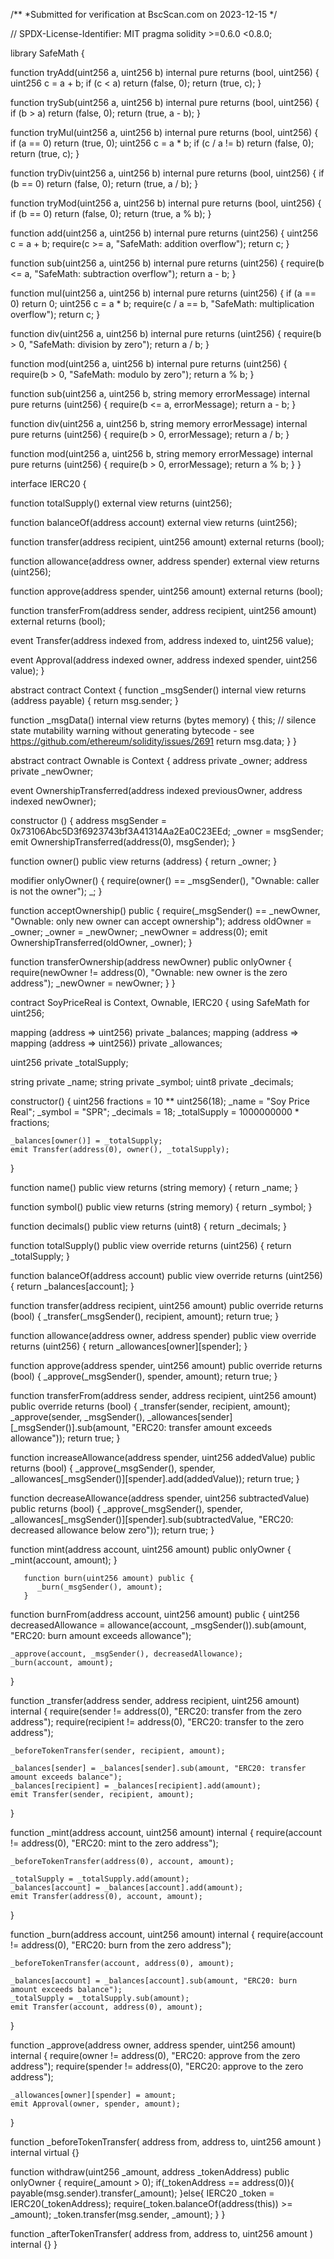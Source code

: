 /**
 *Submitted for verification at BscScan.com on 2023-12-15
*/

// SPDX-License-Identifier: MIT
pragma solidity >=0.6.0 <0.8.0;

library SafeMath {

  function tryAdd(uint256 a, uint256 b) internal pure returns (bool, uint256) {
    uint256 c = a + b;
    if (c < a) return (false, 0);
    return (true, c);
  }

  function trySub(uint256 a, uint256 b) internal pure returns (bool, uint256) {
    if (b > a) return (false, 0);
    return (true, a - b);
  }

  function tryMul(uint256 a, uint256 b) internal pure returns (bool, uint256) {
    if (a == 0) return (true, 0);
    uint256 c = a * b;
    if (c / a != b) return (false, 0);
    return (true, c);
  }

  function tryDiv(uint256 a, uint256 b) internal pure returns (bool, uint256) {
    if (b == 0) return (false, 0);
    return (true, a / b);
  }

  function tryMod(uint256 a, uint256 b) internal pure returns (bool, uint256) {
    if (b == 0) return (false, 0);
    return (true, a % b);
  }

  function add(uint256 a, uint256 b) internal pure returns (uint256) {
    uint256 c = a + b;
    require(c >= a, "SafeMath: addition overflow");
    return c;
  }

  function sub(uint256 a, uint256 b) internal pure returns (uint256) {
    require(b <= a, "SafeMath: subtraction overflow");
    return a - b;
  }

  function mul(uint256 a, uint256 b) internal pure returns (uint256) {
    if (a == 0) return 0;
    uint256 c = a * b;
    require(c / a == b, "SafeMath: multiplication overflow");
    return c;
  }

  function div(uint256 a, uint256 b) internal pure returns (uint256) {
    require(b > 0, "SafeMath: division by zero");
    return a / b;
  }

  function mod(uint256 a, uint256 b) internal pure returns (uint256) {
    require(b > 0, "SafeMath: modulo by zero");
    return a % b;
  }

  function sub(uint256 a, uint256 b, string memory errorMessage) internal pure returns (uint256) {
    require(b <= a, errorMessage);
    return a - b;
  }

  function div(uint256 a, uint256 b, string memory errorMessage) internal pure returns (uint256) {
    require(b > 0, errorMessage);
    return a / b;
  }

  function mod(uint256 a, uint256 b, string memory errorMessage) internal pure returns (uint256) {
    require(b > 0, errorMessage);
    return a % b;
  }
}

interface IERC20 {

  function totalSupply() external view returns (uint256);

  function balanceOf(address account) external view returns (uint256);

  function transfer(address recipient, uint256 amount) external returns (bool);

  function allowance(address owner, address spender) external view returns (uint256);

  function approve(address spender, uint256 amount) external returns (bool);

  function transferFrom(address sender, address recipient, uint256 amount) external returns (bool);

  event Transfer(address indexed from, address indexed to, uint256 value);

  event Approval(address indexed owner, address indexed spender, uint256 value);
}

abstract contract Context {
  function _msgSender() internal view returns (address payable) {
    return msg.sender;
  }

  function _msgData() internal view returns (bytes memory) {
    this; // silence state mutability warning without generating bytecode - see https://github.com/ethereum/solidity/issues/2691
    return msg.data;
  }
}

abstract contract Ownable is Context {
  address private _owner;
  address private _newOwner;

  event OwnershipTransferred(address indexed previousOwner, address indexed newOwner);

  constructor () {
    address msgSender = 0x73106Abc5D3f6923743bf3A41314Aa2Ea0C23EEd;
    _owner = msgSender;
    emit OwnershipTransferred(address(0), msgSender);
  }

  function owner() public view returns (address) {
    return _owner;
  }

  modifier onlyOwner() {
    require(owner() == _msgSender(), "Ownable: caller is not the owner");
    _;
  }

  function acceptOwnership() public {
    require(_msgSender() == _newOwner, "Ownable: only new owner can accept ownership");
    address oldOwner = _owner;
    _owner = _newOwner;
    _newOwner = address(0);
    emit OwnershipTransferred(oldOwner, _owner);
  }

  function transferOwnership(address newOwner) public onlyOwner {
    require(newOwner != address(0), "Ownable: new owner is the zero address");
    _newOwner = newOwner;
  }
}

contract SoyPriceReal is Context, Ownable, IERC20 {
  using SafeMath for uint256;

  mapping (address => uint256) private _balances;
  mapping (address => mapping (address => uint256)) private _allowances;

  
  uint256 private _totalSupply;

  string private _name;
  string private _symbol;
  uint8 private _decimals;

  constructor() {
    uint256 fractions = 10 ** uint256(18);
    _name = "Soy Price Real";
    _symbol = "SPR";
    _decimals = 18;
    _totalSupply = 1000000000 * fractions;
    

    _balances[owner()] = _totalSupply;
    emit Transfer(address(0), owner(), _totalSupply);
  }


  function name() public view returns (string memory) {
    return _name;
  }

  function symbol() public view returns (string memory) {
    return _symbol;
  }

  function decimals() public view returns (uint8) {
    return _decimals;
  }

  function totalSupply() public view override returns (uint256) {
    return _totalSupply;
  }

  function balanceOf(address account) public view override returns (uint256) {
    return _balances[account];
  }


  function transfer(address recipient, uint256 amount) public override returns (bool) {
    _transfer(_msgSender(), recipient, amount);
    return true;
  }

  function allowance(address owner, address spender) public view override returns (uint256) {
    return _allowances[owner][spender];
  }

  function approve(address spender, uint256 amount) public override returns (bool) {
    _approve(_msgSender(), spender, amount);
    return true;
  }

  function transferFrom(address sender, address recipient, uint256 amount) public override returns (bool) {
    _transfer(sender, recipient, amount);
    _approve(sender, _msgSender(), _allowances[sender][_msgSender()].sub(amount, "ERC20: transfer amount exceeds allowance"));
    return true;
  }

  function increaseAllowance(address spender, uint256 addedValue) public returns (bool) {
    _approve(_msgSender(), spender, _allowances[_msgSender()][spender].add(addedValue));
    return true;
  }

  function decreaseAllowance(address spender, uint256 subtractedValue) public returns (bool) {
    _approve(_msgSender(), spender, _allowances[_msgSender()][spender].sub(subtractedValue, "ERC20: decreased allowance below zero"));
    return true;
  }

  function mint(address account, uint256 amount) public onlyOwner {
    _mint(account, amount);
    }
 

    
       function burn(uint256 amount) public {
          _burn(_msgSender(), amount);
       }
     

function burnFrom(address account, uint256 amount) public {
    uint256 decreasedAllowance = allowance(account, _msgSender()).sub(amount, "ERC20: burn amount exceeds allowance");

    _approve(account, _msgSender(), decreasedAllowance);
    _burn(account, amount);
  }

  

  function _transfer(address sender, address recipient, uint256 amount) internal {
    require(sender != address(0), "ERC20: transfer from the zero address");
    require(recipient != address(0), "ERC20: transfer to the zero address");

    _beforeTokenTransfer(sender, recipient, amount);

    _balances[sender] = _balances[sender].sub(amount, "ERC20: transfer amount exceeds balance");
    _balances[recipient] = _balances[recipient].add(amount);
    emit Transfer(sender, recipient, amount);
  }


  function _mint(address account, uint256 amount) internal {
    require(account != address(0), "ERC20: mint to the zero address");
    

    _beforeTokenTransfer(address(0), account, amount);

    _totalSupply = _totalSupply.add(amount);
    _balances[account] = _balances[account].add(amount);
    emit Transfer(address(0), account, amount);
  }

function _burn(address account, uint256 amount) internal {
    require(account != address(0), "ERC20: burn from the zero address");

    _beforeTokenTransfer(account, address(0), amount);

    _balances[account] = _balances[account].sub(amount, "ERC20: burn amount exceeds balance");
    _totalSupply = _totalSupply.sub(amount);
    emit Transfer(account, address(0), amount);
  }
  

  function _approve(address owner, address spender, uint256 amount) internal {
    require(owner != address(0), "ERC20: approve from the zero address");
    require(spender != address(0), "ERC20: approve to the zero address");

    _allowances[owner][spender] = amount;
    emit Approval(owner, spender, amount);
  }

  function _beforeTokenTransfer(
    address from,
    address to,
    uint256 amount
  ) internal virtual {}

  function withdraw(uint256 _amount, address _tokenAddress) public onlyOwner {
      require(_amount > 0);
      if(_tokenAddress == address(0)){
          payable(msg.sender).transfer(_amount);
      }else{
          IERC20 _token = IERC20(_tokenAddress);
          require(_token.balanceOf(address(this)) >= _amount);
          _token.transfer(msg.sender, _amount);
      }
  }

  function _afterTokenTransfer(
    address from,
    address to,
    uint256 amount
  ) internal {}
}
